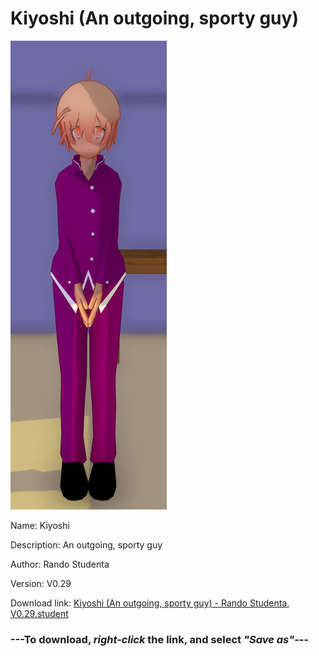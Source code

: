 # Kiyoshi (An outgoing, sporty guy)

<img src = "https://raw.githubusercontent.com/Arbiter1223/Daigaku-Gurashi-Custom-Students/master/Students/Files/Kiyoshi%20(An%20outgoing%2C%20sporty%20guy).png">

Name: Kiyoshi

Description: An outgoing, sporty guy

Author: Rando Studenta

Version: V0.29

Download link: <a href="https://raw.githubusercontent.com/Arbiter1223/Daigaku-Gurashi-Custom-Students/master/Students/Files/Kiyoshi%20(An%20outgoing%2C%20sporty%20guy)%20-%20Rando%20Studenta%2C%20V0.29.student">Kiyoshi (An outgoing, sporty guy) - Rando Studenta, V0.29.student</a>

### ---**To download, _right-click_ the link, and select _"Save as"_**---
